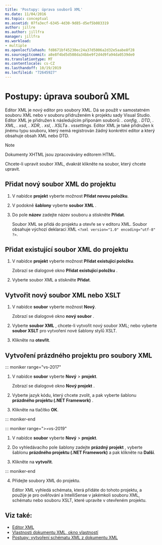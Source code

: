```yaml
---
title: 'Postupy: úprava souborů XML'
ms.date: 11/04/2016
ms.topic: conceptual
ms.assetid: 07fa3ecf-6345-4d30-9d85-d5ef5b083319
author: jillre
ms.author: jillfra
manager: jillfra
ms.workload:
- multiple
ms.openlocfilehash: fd8671bf45230ec24a37d5006a2d32e5aabe8f28
ms.sourcegitcommit: a8e8f4bd5d508da34bbe9f2d4d9fa94da0539de0
ms.translationtype: MT
ms.contentlocale: cs-CZ
ms.lasthandoff: 10/19/2019
ms.locfileid: "72645927"
---
```

# <a name="how-to-edit-xml-files"></a>Postupy: úprava souborů XML

Editor XML je nový editor pro soubory XML. Dá se použít v samostatném souboru XML nebo v souboru přidruženém k projektu sady Visual Studio. Editor XML je přidružen k následujícím příponám souborů: *. config*, *. DTD*, *. XML*, *. xsd*, *. XDR*, *. xsl*, *. XSLT*a *. vssettings*. Editor XML je také přidružen k jinému typu souboru, který nemá registrován žádný konkrétní editor a který obsahuje obsah XML nebo DTD.

> [!NOTE]
> Dokumenty XHTML jsou zpracovávány editorem HTML.

Chcete-li upravit soubor XML, dvakrát klikněte na soubor, který chcete upravit.

## <a name="add-a-new-xml-file-to-a-project"></a>Přidat nový soubor XML do projektu

1. V nabídce **projekt** vyberte možnost **Přidat novou položku**.

2. V podokně **šablony** vyberte **soubor XML** .

3. Do pole **název** zadejte název souboru a stiskněte **Přidat**.

   Soubor XML se přidá do projektu a otevře se v editoru XML. Soubor obsahuje výchozí deklaraci XML `<?xml version="1.0" encoding="utf-8" ?>`.

## <a name="add-an-existing-xml-file-to-a-project"></a>Přidat existující soubor XML do projektu

1. V nabídce **projekt** vyberte možnost **Přidat existující položku**.

   Zobrazí se dialogové okno **Přidat existující položku** .

2. Vyberte soubor XML a stiskněte **Přidat**.

## <a name="create-a-new-xml-or-xslt-file"></a>Vytvořit nový soubor XML nebo XSLT

1. V nabídce **soubor** vyberte možnost **Nový**.

   Zobrazí se dialogové okno **nový soubor** .

2. Vyberte **soubor XML** , chcete-li vytvořit nový soubor XML; nebo vyberte **soubor XSLT** pro vytvoření nové šablony stylů XSLT.

3. Klikněte na **otevřít**.

## <a name="create-an-empty-project-for-xml-files"></a>Vytvoření prázdného projektu pro soubory XML

::: moniker range="vs-2017"

1. V nabídce **soubor** vyberte **Nový** > **projekt**.

   Zobrazí se dialogové okno **Nový projekt** .

2. Vyberte jazyk kódu, který chcete zvolit, a pak vyberte šablonu **prázdného projektu (.NET Framework)** .

3. Klikněte na tlačítko **OK**.

::: moniker-end

::: moniker range=">=vs-2019"

1. V nabídce **soubor** vyberte **Nový** > **projekt**.

2. Do vyhledávacího pole šablony zadejte **prázdný projekt** , vyberte šablonu **prázdného projektu (.NET Framework)** a pak klikněte na **Další**.

3. Klikněte na **vytvořit**.

::: moniker-end

4. Přidejte soubory XML do projektu.

   Editor XML vyhledá schémata, která přidáte do tohoto projektu, a použije je pro ověřování a IntelliSense v jakémkoli souboru XML, schématu nebo souboru XSLT, které upravíte v otevřeném projektu.

## <a name="see-also"></a>Viz také:

- [Editor XML](../xml-tools/xml-editor.md)
- [Vlastnosti dokumentu XML, okno vlastností](../xml-tools/xml-document-properties-properties-window.md)
- [Postupy: vytvoření schématu XML z dokumentu XML](../xml-tools/how-to-create-an-xml-schema-from-an-xml-document.md)